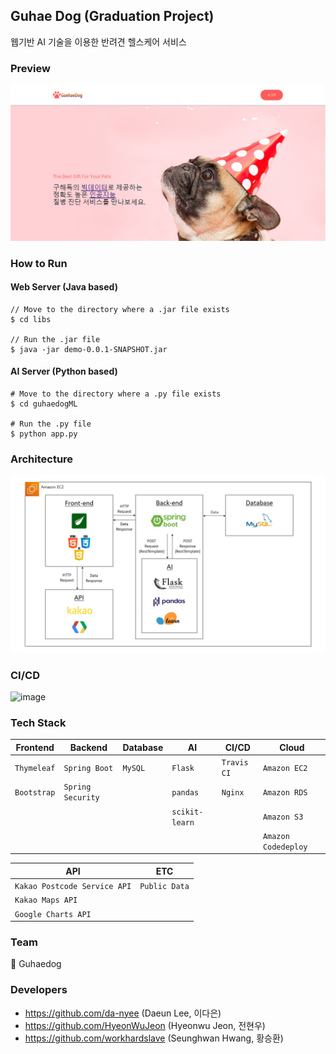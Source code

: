 ## Guhae Dog (Graduation Project)
웹기반 AI 기술을 이용한 반려견 헬스케어 서비스

### Preview
![guhaedog_main](./img/guhaedog_main.PNG)

### How to Run
#### Web Server (Java based)
```
// Move to the directory where a .jar file exists
$ cd libs

// Run the .jar file
$ java -jar demo-0.0.1-SNAPSHOT.jar
```

#### AI Server (Python based)
```
# Move to the directory where a .py file exists
$ cd guhaedogML

# Run the .py file
$ python app.py
```

### Architecture
![guhaedog_architecture](img/guhaedog_architecture.png)

### CI/CD
![image](https://user-images.githubusercontent.com/45196240/106359171-3145e900-6354-11eb-9b77-1906f55f35e7.png)

### Tech Stack
|Frontend   |Backend          |Database|AI            |CI/CD       |Cloud       |
|-----------|-----------------|--------|--------------|------------|------------|
|`Thymeleaf`|`Spring Boot`    |`MySQL` |`Flask`       |`Travis CI` |`Amazon EC2`|
|`Bootstrap`|`Spring Security`|        |`pandas`      |`Nginx`     |`Amazon RDS`|
|           |                 |        |`scikit-learn`|            |`Amazon S3` |
|           |                 |        |              |            |`Amazon Codedeploy`|

|API                         |ETC          |
|----------------------------|-------------|
|`Kakao Postcode Service API`|`Public Data`|
|`Kakao Maps API`            |             |
|`Google Charts API`         |             |

### Team
:dog: Guhaedog

### Developers
- https://github.com/da-nyee (Daeun Lee, 이다은)
- https://github.com/HyeonWuJeon (Hyeonwu Jeon, 전현우)
- https://github.com/workhardslave (Seunghwan Hwang, 황승환)
